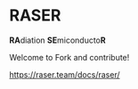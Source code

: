 RASER
======

**RA**diation **SE**miconducto**R** 

Welcome to Fork and contribute! 

<https://raser.team/docs/raser/> 



